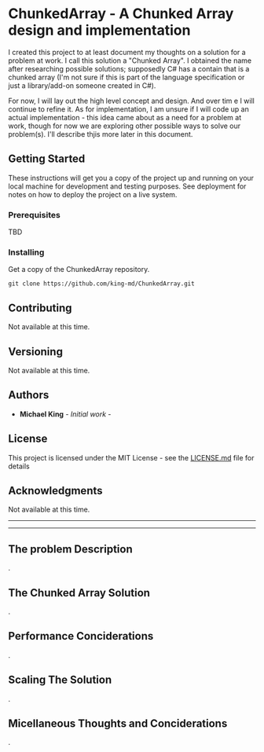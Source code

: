 # ChunkedArray - A Chunked Array design and implementation

I created this project to at least document my thoughts on a solution for a problem at work.
I call this solution a "Chunked Array".  I obtained the name after researching possible solutions; supposedly C# has a contain that is a chunked array (I'm not sure if this is part of the language specification or just a library/add-on someone created in C#).

For now, I will lay out the high level concept and design.  And over tim e I will continue to refine it.
As for implementation, I am unsure if I will code up an actual implementation - this idea came about as a need for a problem at work, though for now we are exploring other possible ways to solve our problem(s).  I'll describe thjis more later in this document.

## Getting Started

These instructions will get you a copy of the project up and running on your local machine for development and testing purposes. See deployment for notes on how to deploy the project on a live system.

### Prerequisites

TBD

### Installing

Get a copy of the ChunkedArray repository.

```
git clone https://github.com/king-md/ChunkedArray.git
```

## Contributing

Not available at this time.

## Versioning

Not available at this time.

## Authors

* **Michael King** - *Initial work* - 

## License

This project is licensed under the MIT License - see the [LICENSE.md](LICENSE.md) file for details

## Acknowledgments

Not available at this time.

---
---

## The problem Description

.

## The Chunked Array Solution

.

## Performance Conciderations

.

## Scaling The Solution

.

## Micellaneous Thoughts and Conciderations

.
